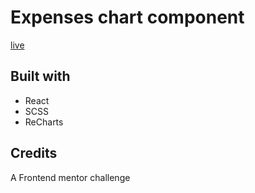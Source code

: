 # Expenses chart component
[live](https://ht-expense-chart-component.netlify.app/)
## Built with 
- React
- SCSS 
- ReCharts

## Credits
A Frontend mentor challenge